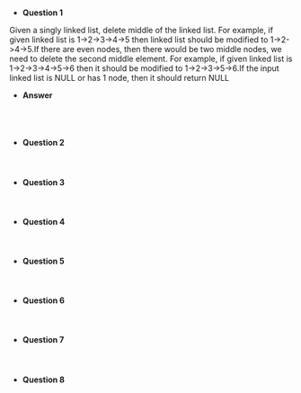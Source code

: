 #
* **Question 1**

Given a singly linked list, delete middle of the linked list. For example, if given linked list is 1->2->3->4->5 then linked list should be modified to 1->2->4->5.If there are even nodes, then there would be two middle nodes, we need to delete the second middle element. For example, if given linked list is 1->2->3->4->5->6 then it should be modified to 1->2->3->5->6.If the input linked list is NULL or has 1 node, then it should return NULL

* **Answer**

```


```

#
* **Question 2**

```

```
#
* **Question 3**

```

```

#
* **Question 4**

```

```
#
* **Question 5**

```

```

#
* **Question 6**

```

```
#
* **Question 7**

```

```

#
* **Question 8**

```

```